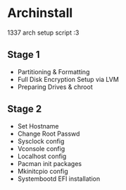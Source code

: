 # Archinstall
1337 arch setup script :3
## Stage 1
- Partitioning & Formatting 
- Full Disk Encryption Setup via LVM
- Preparing Drives & chroot

## Stage 2
- Set Hostname
- Change Root Passwd
- Sysclock config
- Vconsole config
- Localhost config
- Pacman init packages
- Mkinitcpio config
- Systembootd EFI installation
